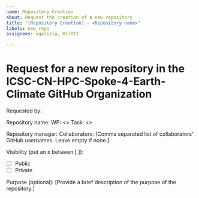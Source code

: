 ```yaml
---
name: Repository Creation
about: Request the creation of a new repository
title: "[Repository Creation] - <Repository name>"
labels: new_repo
assignees: agalizia, MclTTI

---
```


# Request for a new repository in the ICSC-CN-HPC-Spoke-4-Earth-Climate GitHub Organization

Requested by: <Your Name>

Repository name: <Repository name>
WP: <>
Task: <>

Repository manager: <GitHub username of the repository manager>
Collaborators: [Comma separated list of collaborators' GitHub usernames. Leave empty if none.]

Visibility (put an x between [ ]): 
- [ ] Public
- [ ] Private

Purpose (optional): [Provide a brief description of the purpose of the repository.]

